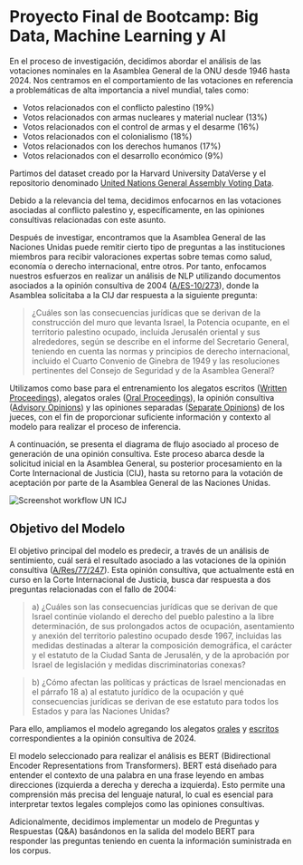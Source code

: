 # Proyecto Final de Bootcamp: Big Data, Machine Learning y AI

En el proceso de investigación, decidimos abordar el análisis de las votaciones nominales en la Asamblea General de la ONU desde 1946 hasta 2024. Nos centramos en el comportamiento de las votaciones en referencia a problemáticas de alta importancia a nivel mundial, tales como:

- Votos relacionados con el conflicto palestino (19%)
- Votos relacionados con armas nucleares y material nuclear (13%)
- Votos relacionados con el control de armas y el desarme (16%)
- Votos relacionados con el colonialismo (18%)
- Votos relacionados con los derechos humanos (17%)
- Votos relacionados con el desarrollo económico (9%)

Partimos del dataset creado por la Harvard University DataVerse y el repositorio denominado [United Nations General Assembly Voting Data](https://dataverse.harvard.edu/dataset.xhtml?persistentId=hdl%3A1902.1%2F12379).

Debido a la relevancia del tema, decidimos enfocarnos en las votaciones asociadas al conflicto palestino y, específicamente, en las opiniones consultivas relacionadas con este asunto. 

Después de investigar, encontramos que la Asamblea General de las Naciones Unidas puede remitir cierto tipo de preguntas a las instituciones miembros para recibir valoraciones expertas sobre temas como salud, economía o derecho internacional, entre otros. Por tanto, enfocamos nuestros esfuerzos en realizar un análisis de NLP utilizando documentos asociados a la opinión consultiva de 2004 ([A/ES-10/273](https://documents.un.org/doc/undoc/gen/n04/419/86/pdf/n0441986.pdf?token=Vp4AGGksBar61a46IO&fe=true)), donde la Asamblea solicitaba a la CIJ dar respuesta a la siguiente pregunta:

> ¿Cuáles son las consecuencias jurídicas que se derivan de la construcción del muro que levanta Israel, la Potencia ocupante, en el territorio palestino ocupado, incluida Jerusalén oriental y sus alrededores, según se describe en el informe del Secretario General, teniendo en cuenta las normas y principios de derecho internacional, incluido el Cuarto Convenio de Ginebra de 1949 y las resoluciones pertinentes del Consejo de Seguridad y de la Asamblea General?

Utilizamos como base para el entrenamiento los alegatos escritos ([Written Proceedings](https://www.icj-cij.org/index.php/case/131/written-proceedings)), alegatos orales ([Oral Proceedings](https://www.icj-cij.org/index.php/case/131/oral-proceedings)), la opinión consultiva ([Advisory Opinions](https://www.icj-cij.org/index.php/case/131/advisory-opinions)) y las opiniones separadas ([Separate Opinions](https://www.icj-cij.org/index.php/case/131/advisory-opinions)) de los jueces, con el fin de proporcionar suficiente información y contexto al modelo para realizar el proceso de inferencia.

A continuación, se presenta el diagrama de flujo asociado al proceso de generación de una opinión consultiva. Este proceso abarca desde la solicitud inicial en la Asamblea General, su posterior procesamiento en la Corte Internacional de Justicia (CIJ), hasta su retorno para la votación de aceptación por parte de la Asamblea General de las Naciones Unidas.

![Screenshot workflow UN   ICJ](https://github.com/pardo2410/ProyectoFinalBootcampBigData/assets/10873597/966d07c9-2749-4289-82ad-e3c271d1576f)

## Objetivo del Modelo

El objetivo principal del modelo es predecir, a través de un análisis de sentimiento, cuál será el resultado asociado a las votaciones de la opinión consultiva ([A/Res/77/247](https://n2300468.pdf)). Esta opinión consultiva, que actualmente está en curso en la Corte Internacional de Justicia, busca dar respuesta a dos preguntas relacionadas con el fallo de 2004:

> a) ¿Cuáles son las consecuencias jurídicas que se derivan de que Israel continúe violando el derecho del pueblo palestino a la libre determinación, de sus prolongados actos de ocupación, asentamiento y anexión del territorio palestino ocupado desde 1967, incluidas las medidas destinadas a alterar la composición demográfica, el carácter y el estatuto de la Ciudad Santa de Jerusalén, y de la aprobación por Israel de legislación y medidas discriminatorias conexas?

> b) ¿Cómo afectan las políticas y prácticas de Israel mencionadas en el párrafo 18 a) al estatuto jurídico de la ocupación y qué consecuencias jurídicas se derivan de ese estatuto para todos los Estados y para las Naciones Unidas?

Para ello, ampliamos el modelo agregando los alegatos [orales](https://www.icj-cij.org/case/186/oral-proceedings) y [escritos](https://www.icj-cij.org/case/186/written-proceedings) correspondientes a la opinión consultiva de 2024.

El modelo seleccionado para realizar el análisis es BERT (Bidirectional Encoder Representations from Transformers). BERT está diseñado para entender el contexto de una palabra en una frase leyendo en ambas direcciones (izquierda a derecha y derecha a izquierda). Esto permite una comprensión más precisa del lenguaje natural, lo cual es esencial para interpretar textos legales complejos como las opiniones consultivas.

Adicionalmente, decidimos implementar un modelo de Preguntas y Respuestas (Q&A) basándonos en la salida del modelo BERT para responder las preguntas teniendo en cuenta la información suministrada en los corpus.


